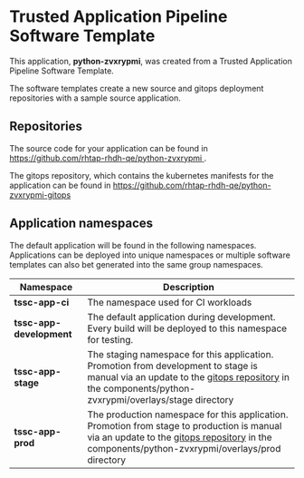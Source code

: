 # Trusted Application Pipeline Software Template

This application, **python-zvxrypmi**, was created from a Trusted Application Pipeline Software Template.

The software templates create a new source and gitops deployment repositories with a sample source application. 

## Repositories

The source code for your application can be found in [https://github.com/rhtap-rhdh-qe/python-zvxrypmi ](https://github.com/rhtap-rhdh-qe/python-zvxrypmi ).
 
The gitops repository, which contains the kubernetes manifests for the application can be found in 
[https://github.com/rhtap-rhdh-qe/python-zvxrypmi-gitops ](https://github.com/rhtap-rhdh-qe/python-zvxrypmi-gitops ) 

## Application namespaces 

The default application will be found in the following namespaces. Applications can be deployed into unique namespaces or multiple software templates can also bet generated into the same group namespaces.  

|  Namespace   |  Description   |  
| -------- | -------- |
| **tssc-app-ci** | The namespace used for CI workloads |
| **tssc-app-development** | The default application during development. Every build will be deployed to this namespace for testing. |
| **tssc-app-stage** | The staging namespace for this application. Promotion from development to stage is manual via an update to the [gitops repository](https://github.com/rhtap-rhdh-qe/python-zvxrypmi-gitops ) in the components/python-zvxrypmi/overlays/stage directory |
| **tssc-app-prod** | The production namespace for this application. Promotion from stage to production is manual via an update to the [gitops repository](https://github.com/rhtap-rhdh-qe/python-zvxrypmi-gitops ) in the components/python-zvxrypmi/overlays/prod directory |